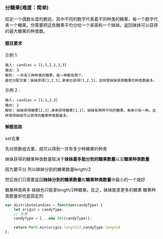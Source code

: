 ### 分糖果(难度：简单)

给定一个偶数长度的数组，其中不同的数字代表着不同种类的糖果，每一个数字代表一个糖果。你需要把这些糖果平均分给一个弟弟和一个妹妹。返回妹妹可以获得的最大糖果的种类数。

#### 题目要求

示例 1:
```
输入: candies = [1,1,2,2,3,3]
输出: 3
解析: 一共有三种种类的糖果，每一种都有两个。
最优分配方案：妹妹获得[1,2,3],弟弟也获得[1,2,3]。这样使妹妹获得糖果的种类数最多。
```
示例 2 :
```
输入: candies = [1,1,2,3]
输出: 2
解析: 妹妹获得糖果[2,3],弟弟获得糖果[1,1]，妹妹有两种不同的糖果，弟弟只有一种。这样使得妹妹可以获得的糖果种类数最多。
```
#### 解题思路

set去重

先对原数组去重，就可以得到一共有多少种糖果的种类

妹妹获得的糖果种类数量取决于**妹妹最多能分到的糖果数量**以及**糖果种类数量**

因为要平分 所以妹妹分到的糖果数量length/2

然后我们只需要返回**妹妹分到的糖果数量**和**糖果种类数量**中最小的一个就好

糖果种类再多 妹妹也只能拿length/2种糖果。反之，妹妹能拿更多的糖果 糖果种类数量却也是固定的
```JavaScript
var distributeCandies = function(candyType) {
    let origin = candyType;
    // 去重
    candyType = [...new Set(candyType)];
    
    return Math.min(origin.length/2,candyType.length)
};
```